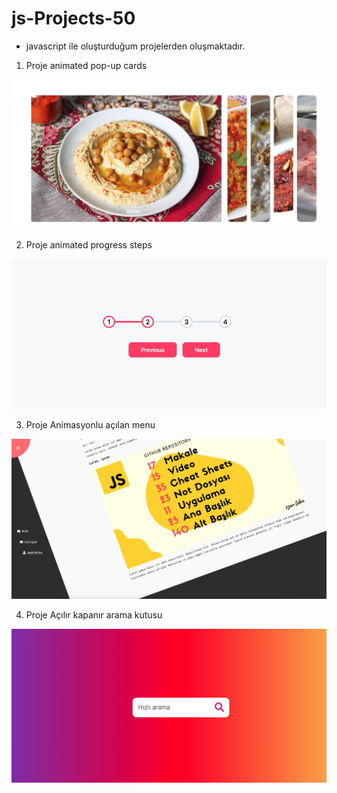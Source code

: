 # js-Projects-50

- javascript ile oluşturduğum projelerden oluşmaktadır.

1. Proje animated pop-up cards

![](./animated-pop-up-cards/proje-1.jpg)

2. Proje animated progress steps

![](./animated-progress-steps/project-2.jpg)

3. Proje Animasyonlu açılan menu

![](./animated-dropdown-menu/proje-3.jpg)

4. Proje Açılır kapanır arama kutusu

![](./opening-search-input/proje-4.jpg)